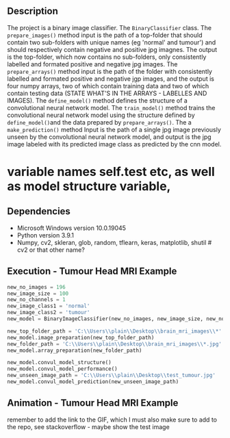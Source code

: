 ## Description 
The project is a binary image classifier. The `BinaryClassifier` class. The `prepare_images()` method input is the path of a top-folder that should contain two sub-folders with unique names (eg 'normal' and tumour') and should respectively contain negative and positive jpg imagnes. The output is the top-folder, which now contains no sub-folders, only consistently labelled and formated positive and negative jpg images. The `prepare_arrays()` method input is the path of the folder with consistently labelled and formated positive and negative jgp images, and the output is four numpy arrays, two of which contain training data and two of which contain testing data (STATE WHAT'S IN THE ARRAYS - LABELLES AND IMAGES). The `define_model()` method defines the structure of a convolutional neural network model. The `train_model()` method trains the convolutional neural network model using the structure defined by `define_model()`and the data prepared by `prepare_arrays()`. The a `make_prediction()` method Input is the path of a single jpg image previously unseen by the convolutional neural network model, and output is the jpg image labeled with its predicted image class as predicted by the cnn model.


# variable names self.test etc, as well as model structure variable,



## Dependencies
* Microsoft Windows version 10.0.19045
* Python version 3.9.1
* Numpy, cv2, skleran, glob, random, tflearn, keras, matplotlib, shutil # cv2 or that other name?

## Execution - Tumour Head MRI Example 
```python
new_no_images = 196
new_image_size = 100
new_no_channels = 1
new_image_class1 = 'normal'
new_image_class2 = 'tumour'
new_model = BinaryImageClassifier(new_no_images, new_image_size, new_no_channels, new_image_class1, new_image_class2)

new_top_folder_path = 'C:\\Users\\plain\\Desktop\\brain_mri_images\\*'
new_model.image_preparation(new_top_folder_path)
new_folder_path = 'C:\\Users\\plain\\Desktop\\brain_mri_images\\*.jpg'
new_model.array_preparation(new_folder_path)

new_model.convul_model_structure()
new_model.convul_model_performance()
new_unseen_image_path = 'C:\\Users\\plain\\Desktop\\test_tumour.jpg'
new_model.convul_model_prediction(new_unseen_image_path)
```

## Animation - Tumour Head MRI Example
remember to add the link to the GIF, which I must also make sure to add to the repo, see stackoverflow - maybe show the test image 
